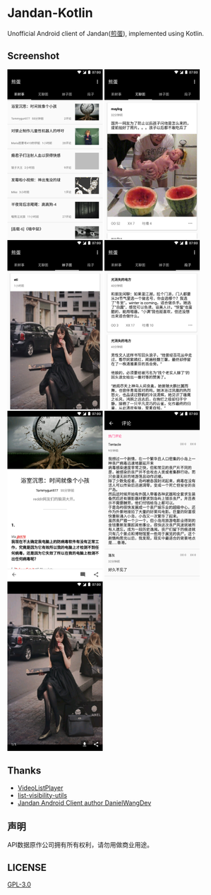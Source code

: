 # Jandan-Kotlin
Unofficial Android client of Jandan([煎蛋](http://www.coolapk.com/apk/com.danielstudio.app.wowtu)), implemented using Kotlin.

## Screenshot
<img src="screenshots/Screenshot_20170709-115610.png" width="216" height="384"> <img src="screenshots/Screenshot_20170709-115615.png" width="216" height="384"> <img src="screenshots/Screenshot_20170709-115625.png" width="216" height="384">
<img src="screenshots/Screenshot_20170709-115629.png" width="216" height="384"> <img src="screenshots/Screenshot_20170709-115643.png" width="216" height="384"> <img src="screenshots/Screenshot_20170709-115649.png" width="216" height="384">
<img src="screenshots/Screenshot_20170709-115743.png" width="216" height="384"> 

## Thanks 
* [VideoListPlayer](https://github.com/waynell/VideoListPlayer)
* [list-visibility-utils](https://github.com/danylovolokh/VideoPlayerManager/tree/master/list-visibility-utils)
* [Jandan Android Client author DanielWangDev](https://m.weibo.cn/u/1749949233)

## 声明
API数据原作公司拥有所有权利，请勿用做商业用途。

## LICENSE
[GPL-3.0](https://github.com/Assassinss/Jandan-Kotlin/blob/master/LICENSE)
